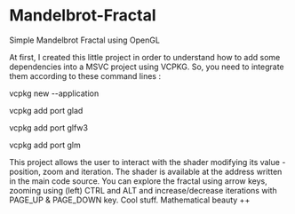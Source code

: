 # Mandelbrot-Fractal
Simple Mandelbrot Fractal using OpenGL

At first, I created this little project in order to understand how to add some dependencies into a MSVC project using VCPKG. So, you need to integrate them according to these command lines :

vcpkg new --application

vcpkg add port glad

vcpkg add port glfw3

vcpkg add port glm


This project allows the user to interact with the shader modifying its value - position, zoom and iteration. The shader is available at the address written in the main code source. You can explore the fractal using arrow keys, zooming using (left) CTRL and ALT and increase/decrease iterations with PAGE_UP & PAGE_DOWN key. Cool stuff.
Mathematical beauty ++
